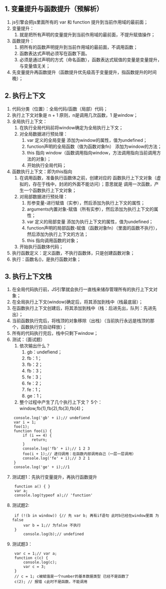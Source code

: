 ## 1. 变量提升与函数提升（预解析）
1. js引擎会把js里面所有的 var 和 function 提升到当前作用域的最前面；
2. 变量提升：
   1. 就是把所有声明的变量提升到当前作用域的最前面，不提升赋值操作；
3. 函数提升：
   1. 把所有的函数声明提升到当前作用域的最前面，不调用函数；
   2. 函数表达式声明必须写在函数下面。
   3. 必须是通过声明的方式（命名函数），函数表达式赋值的变量是变量提升，与变量值无关；
4. 先变量提升再函数提升（函数提升优先级高于变量提升，指函数提升的时间晚）；
## 2. 执行上下文
1. 代码分类（位置）：全局代码/函数（局部）代码；
2. 执行上下文对象是 n + 1 原则，n是调用几次函数，1 是window；
3. 全局执行上下文：
   1. 在执行全局代码前将window确定为全局执行上下文；
   2. 对全局数据进行预处理：
      1. var 定义的全局变量 添加为window的属性，值为undefined；
      2. function声明的全局函数（值为函数对象fn） 添加为window的方法；
      3. this 指向 window（函数调用指向window，方法调用指向当前调用方法的对象）；
      4. 开始执行全局代码；
4. 函数执行上下文：即为this指向
   1. 在调用函数，准备执行函数体之前，创建对应的 函数执行上下文对象（虚拟的，存在于栈中，封闭的外面不能访问）；意思就是 调用一次函数，产生一个函数执行上下文对象；
   2. 对局部数据进行预处理：
      1. 形参变量-进行赋值（实参），然后添加为执行上下文的属性；
      2. arguments内置对象-赋值（所有实参），然后添加为执行上下文的属性；
      3. var 定义的局部变量 添加为执行上下文的属性，值为undefined；
      4. function声明的局部函数-赋值（函数对象fn）（里面的函数不执行），然后添加为执行上下文的方法；
      5. this 指向调用函数的对象；
   3. 开始执行函数体代码；
5. 执行函数定义：定义函数，不执行函数体，只是创建函数对象；
6. 执行：函数名()，是执行函数对象；
## 3. 执行上下文栈
1. 在全局代码执行前，JS引擎就会执行一直栈来储存管理所有的执行上下文对象；
2. 在全局执行上下文(window)确定后，将其添加到栈中（栈最底层）；
3. 在函数执行上下文创建后，将其添加到栈中（栈：后进先出，队列：先进先出）；
4. 当前函数执行完后，将栈顶的对象移除（出栈）（当前执行永远是栈顶的那个，函数执行完自动释放）；
5. 所有的代码执行完后，栈中只剩下window； 
6. 测试：（面试题）
   1. 依次输出什么？
      1. gb：undefiend；
      2. fb：1；
      3. fb：2；
      4. fb：3；
      5. fe：3；
      6. fe：2；
      7. fe：1；
      8. ge：1；
   2. 整个过程中产生了几个执行上下文？ 5个：window,fb(1),fb(2),fb(3),fb(4)；
```
    console.log('gb' + i);// undefiend
    var i = 1;
    foo(1);
    function foo(i) {
        if (i == 4) {
            return;
        }
        console.log('fb' + i);// 1 2 3
        foo(i + 1);// 递归调用：在函数内部调用自己（一层一层调用）
        console.log('fe' + i);// 3 2 1
    }
    console.log('ge' + i);//1
```
7. 测试题1：先执行变量提升，再执行函数提升
   ```
    function a() { }
    var a;
    console.log(typeof a);// 'function'
   ```
8. 测试题2:
   ```
    if (!(b in window)) {// 先 var b; 再有if语句 此时b已经在window里面 为false
        var b = 1;// 为false 不执行
    }
        console.log(b);// undefined
   ``` 
9. 测试题3：
   ```
    var c = 1;// var a;
    function c(c) {
        console.log(c);
        var c = 3;
    }
    // c = 1; c被赋值是一个number的基本数据类型 已经不是函数了
    c(2); // 报错 c此时不是函数，不能调用

   ```